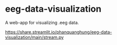 # eeg-data-visualization
A web-app for visualizing .eeg data.

https://share.streamlit.io/phanquanghung/eeg-data-visualization/main/stream.py
